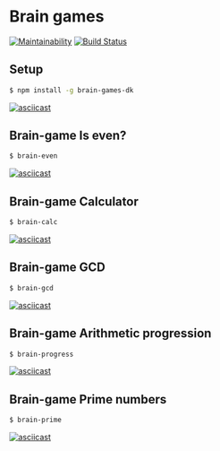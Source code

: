 # Brain games

[![Maintainability](https://api.codeclimate.com/v1/badges/a99a88d28ad37a79dbf6/maintainability)](https://codeclimate.com/github/codeclimate/codeclimate/maintainability)
[![Build Status](https://travis-ci.org/DK-2013/project-lvl1-s490.svg?branch=master)](https://travis-ci.org/DK-2013/project-lvl1-s490)

## Setup
```sh
$ npm install -g brain-games-dk
```
[![asciicast](https://asciinema.org/a/o1ktGY7rHtfHUJbfDz9W4mNGR.svg)](https://asciinema.org/a/o1ktGY7rHtfHUJbfDz9W4mNGR?speed=2&theme=monokai)

## Brain-game Is even?
```sh
$ brain-even
```
[![asciicast](https://asciinema.org/a/W799AOYIzHsdFqkgaRBgGVrLF.svg)](https://asciinema.org/a/W799AOYIzHsdFqkgaRBgGVrLF?speed=4&theme=monokai)

## Brain-game Calculator
```sh
$ brain-calc
```
[![asciicast](https://asciinema.org/a/Wwqi1i3lM1306vfzesJCGFA6K.svg)](https://asciinema.org/a/Wwqi1i3lM1306vfzesJCGFA6K?speed=4&theme=monokai)

## Brain-game GCD
```sh
$ brain-gcd
```
[![asciicast](https://asciinema.org/a/KhtuA00hvAPQxNEZAqYWMmfvl.svg)](https://asciinema.org/a/KhtuA00hvAPQxNEZAqYWMmfvl?speed=4&theme=monokai)

## Brain-game Arithmetic progression
```sh
$ brain-progress
```
[![asciicast](https://asciinema.org/a/mo7FFlLbMNuXq31TcGD9fi2Xo.svg)](https://asciinema.org/a/mo7FFlLbMNuXq31TcGD9fi2Xo?speed=4&theme=monokai)
## Brain-game Prime numbers
```sh
$ brain-prime
```
[![asciicast](https://asciinema.org/a/nalwqdfYnbQlFi2oosBcwDAqs.svg)](https://asciinema.org/a/nalwqdfYnbQlFi2oosBcwDAqs?speed=4&theme=monokai)